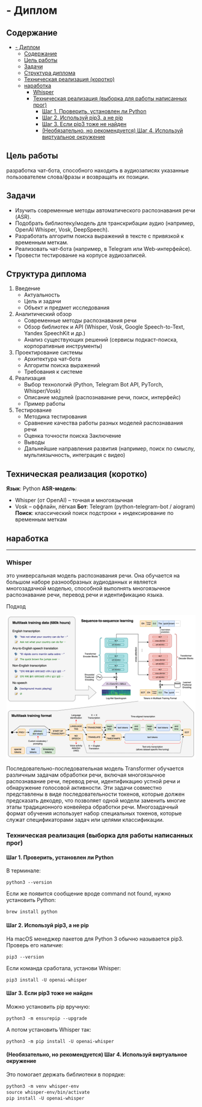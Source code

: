 #  - Диплом

>

## Содержание

- [- Диплом](#--диплом)
	- [Содержание](#содержание)
	- [Цель работы](#цель-работы)
	- [Задачи](#задачи)
	- [Структура диплома](#структура-диплома)
	- [Техническая реализация (коротко)](#техническая-реализация-коротко)
	- [наработка](#наработка)
		- [Whisper](#whisper)
		- [Техническая реализация (выборка для работы написанных прог)](#техническая-реализация-выборка-для-работы-написанных-прог)
			- [Шаг 1. Проверить, установлен ли Python](#шаг-1-проверить-установлен-ли-python)
			- [Шаг 2. Используй pip3, а не pip](#шаг-2-используй-pip3-а-не-pip)
			- [Шаг 3. Если pip3 тоже не найден](#шаг-3-если-pip3-тоже-не-найден)
			- [(Необязательно, но рекомендуется) Шаг 4. Используй виртуальное окружение](#необязательно-но-рекомендуется-шаг-4-используй-виртуальное-окружение)

## Цель работы

разработка чат-бота, способного находить в аудиозаписях указанные пользователем слова/фразы и возвращать их позиции.

## Задачи

- Изучить современные методы автоматического распознавания речи (ASR).
- Подобрать библиотеку/модель для транскрибации аудио (например, OpenAI Whisper, Vosk, DeepSpeech).
- Разработать алгоритм поиска выражений в тексте с привязкой к временным меткам.
- Реализовать чат-бота (например, в Telegram или Web-интерфейсе).
- Провести тестирование на корпусе аудиозаписей.

## Структура диплома
1. Введение
	- Актуальность
	- Цель и задачи
	- Объект и предмет исследования
2. Аналитический обзор
	- Современные методы распознавания речи
	- Обзор библиотек и API (Whisper, Vosk, Google Speech-to-Text, Yandex SpeechKit и др.)
    - Анализ существующих решений (сервисы подкаст-поиска, корпоративные инструменты)
3. Проектирование системы
	- Архитектура чат-бота
    - Алгоритм поиска выражений
	- Требования к системе
4. Реализация
	- Выбор технологий (Python, Telegram Bot API, PyTorch, Whisper/Vosk)
	- Описание модулей (распознавание речи, поиск, интерфейс)
	- Пример работы
5. Тестирование
	- Методика тестирования
	- Сравнение качества работы разных моделей распознавания речи
	- Оценка точности поиска
Заключение
	- Выводы
	- Дальнейшие направления развития (например, поиск по смыслу, мультиязычность, интеграция с видео)

## Техническая реализация (коротко)
**Язык**: Python
**ASR-модель**:
-  Whisper (от OpenAI) – точная и многоязычная
- Vosk – оффлайн, лёгкая
**Бот**: Telegram (python-telegram-bot / aiogram)
**Поиск**: классический поиск подстроки + индексирование по временным меткам
## наработка
***
### Whisper
это универсальная модель распознавания речи. Она обучается на большом наборе разнообразных аудиоданных и является многозадачной моделью, способной выполнять многоязычное распознавание речи, перевод речи и идентификацию языка.

Подход

![](images/approach-25.png)

Последовательно-последовательная модель Transformer обучается различным задачам обработки речи, включая многоязычное распознавание речи, перевод речи, идентификацию устной речи и обнаружение голосовой активности. Эти задачи совместно представлены в виде последовательности токенов, которые должен предсказать декодер, что позволяет одной модели заменить многие этапы традиционного конвейера обработки речи. Многозадачный формат обучения использует набор специальных токенов, которые служат спецификаторами задач или целями классификации.

### Техническая реализация (выборка для работы написанных прог)
#### Шаг 1. Проверить, установлен ли Python
В терминале:

```
python3 --version
```
Если же появится сообщение вроде command not found, нужно установить Python:

```
brew install python
```

#### Шаг 2. Используй pip3, а не pip
На macOS менеджер пакетов для Python 3 обычно называется pip3.
Проверь его наличие:

```
pip3 --version
```
Если команда сработала, установи Whisper:

```
pip3 install -U openai-whisper
```
#### Шаг 3. Если pip3 тоже не найден
Можно установить pip вручную:

```
python3 -m ensurepip --upgrade
```

А потом установить Whisper так:

```
python3 -m pip install -U openai-whisper
```

#### (Необязательно, но рекомендуется) Шаг 4. Используй виртуальное окружение
Это помогает держать библиотеки в порядке:

```
python3 -m venv whisper-env
source whisper-env/bin/activate
pip install -U openai-whisper
```
